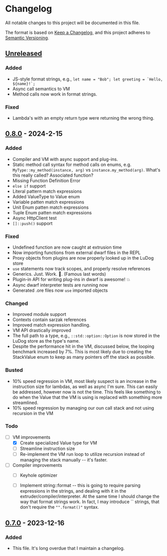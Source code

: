 # Changelog

All notable changes to this project will be documented in this file.

The format is based on [Keep a Changelog](https://keepachangelog.com/en/1.1.0/), and this project adheres to [Semantic Versioning](https://semver.org/spec/v2.0.0.html).

## [Unreleased]

### Added

- JS-style format strings, e.g., ```let name = "Bob"; let greeting = `Hello, ${name}!`;```
- Async call semantics to VM
- Method calls now work in format strings.

### Fixed

- Lambda's with an empty return type were returning the wrong thing.


## [0.8.0] - 2024-2-15

### Added

- Compiler and VM with async support and plug-ins.
- Static method call syntax for method calls on enums, e.g. `MyType::my_method(instance, arg)` vs `instance.my_method(arg)`. What's this really called? Associated function?
- Missing Function Definition Error
- `else if` support
- Literal pattern match expressions
- Added ValueType to Value enum
- Variable patten match expressions
- Unit Enum patten match expressions
- Tuple Enum patten match expressions
- Async HttpClient test
- `[]::push()` support

### Fixed

- Undefined function are now caught at extrusion time
- Now importing functions from external dwarf files in the REPL
- Proxy objects from plugins are now properly looked up in the LuDog store
- `use` statements now track scopes, and properly resolve references
- Generics. Just. Work. 💯. (Famous last words)
- Plugin-in API for writing plug-ins in dwarf is awesome! 💥
- Async dwarf interpreter tests are running now
- Generated .ore files now `use` imported objects

### Changed

- Improved module support
- Contexts contain sarzak references
- Improved match expression handling.
- VM API drastically improved
- The full path to a type, e.g., `::std::option::Option` is now stored in the LuDog store as the type's name.
- Despite the performance hit in the VM, discussed below, the looping benchmark increased by 7%. This is most likely due to creating the StackValue enum to keep as many pointers off the stack as possible.

### Busted

- 10% speed regression in VM, most likely suspect is an increase in the instruction size for lambdas, as well as async I'm sure. This can easily be addressed, however now is not the time. This feels like something to do when the Value that the VM is using is replaced with something more streamlined.
- 10% speed regression by managing our oun call stack and not using recursion in the VM


### Todo

- [ ] VM improvements
  - [x] Create specialized Value type for VM
  - [ ] Streamline instruction size
  - [ ] Re-implement the VM run loop to utilize recursion instead of managing the stack manually -- it's faster.
- [ ] Compiler improvements
  - [ ] Keyhole optimizer
  - [ ] Implement string::format -- this is going to require parsing expressions in the strings, and dealing with it in the extruder/compiler/interpreter. At the same time I should change the way that format strings work. In fact, I may introduce `` strings, that don't require the `"".format()"` syntax.



## [0.7.0] - 2023-12-16

### Added

- This file.
It's long overdue that I maintain a changelog.

[unreleased]: https://github.com/uberfoo/dwarf/compare/v0.8.0...feature/compiler
[0.8.0]: https://github.com/uberFoo/dwarf/releases/tag/v0.8.0
[0.7.0]: https://github.com/uberFoo/dwarf/releases/tag/v0.7.0
